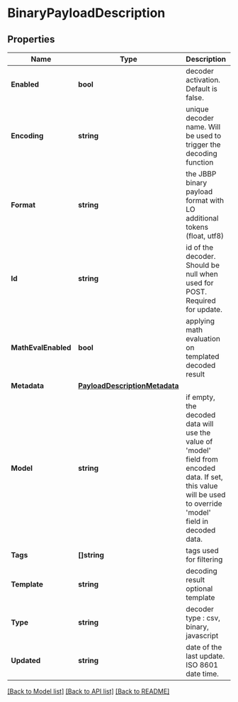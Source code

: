 # BinaryPayloadDescription

## Properties

Name | Type | Description | Notes
------------ | ------------- | ------------- | -------------
**Enabled** | **bool** | decoder activation. Default is false. | 
**Encoding** | **string** | unique decoder name. Will be used to trigger the decoding function | 
**Format** | **string** | the JBBP binary payload format with LO additional tokens (float, utf8) | 
**Id** | **string** | id of the decoder. Should be null when used for POST. Required for update. | [optional] 
**MathEvalEnabled** | **bool** | applying math evaluation on templated decoded result | [optional] 
**Metadata** | [**PayloadDescriptionMetadata**](PayloadDescriptionMetadata.md) |  | [optional] 
**Model** | **string** | if empty, the decoded data will use the value of &#39;model&#39; field from encoded data. If set, this value will be used to override &#39;model&#39; field in decoded data. | [optional] 
**Tags** | **[]string** | tags used for filtering | [optional] 
**Template** | **string** | decoding result optional template | [optional] 
**Type** | **string** | decoder type : csv, binary, javascript | [optional] 
**Updated** | **string** | date of the last update. ISO 8601 date time. | [optional] [readonly] 

[[Back to Model list]](../README.md#documentation-for-models) [[Back to API list]](../README.md#documentation-for-api-endpoints) [[Back to README]](../README.md)


